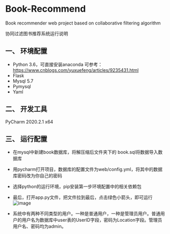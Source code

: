 # Book-Recommend
Book recommender web project based on collaborative filtering algorithm

协同过滤图书推荐系统运行说明

## 一、	环境配置
-	Python 3.6，可直接安装anaconda
可参考：https://www.cnblogs.com/yuxuefeng/articles/9235431.html
-	Flask
-	Mysql 5.7
-	Pymysql
-	Yaml

## 二、	开发工具
PyCharm 2020.2.1 x64

## 三、	运行配置
-	在mysql中新建book数据库，将解压缩后文件夹下的 book.sql将数据导入数据库
-	用pycharm打开项目，数据库的配置文件为web/config.yml，将其中的数据库密码改为你自己的密码
-	选择python的运行环境，pip安装第一步环境配置中的相关依赖包
-	最后，打开app.py文件，把文件拉到最后，点击绿色小箭头，即可运行
 ![image](https://user-images.githubusercontent.com/56751303/187025937-09289d04-f0fb-429e-9383-f6aa48b12280.png)

-	系统中有两种不同类型的用户。一种是普通用户，一种是管理员用户。普通用户的用户名为数据库中user表的UserID字段，密码为Location字段。管理员用户名、密码均为admin。
